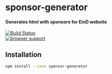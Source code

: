 # sponsor-generator

#### Generates html with sponsors for EinD website

[![Build Status](https://travis-ci.org/tarruda/sponsor-generator.png)](https://travis-ci.org/tarruda/sponsor-generator)
<br>
[![browser support](https://ci.testling.com/tarruda/sponsor-generator.png)](https://ci.testling.com/tarruda/sponsor-generator)


## Installation

```sh
npm install --save sponsor-generator
```
